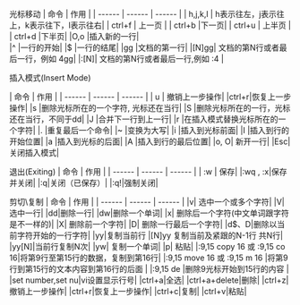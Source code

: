 光标移动
| 命令 | 作用  |
| ------ | ------ | ------ |
| h,j,k,l | h表示往左，j表示往上，k表示往下，l表示往右| 
| ctrl+f | 上一页 | 
| ctrl+b |下一页|
| ctrl+u | 上半页 | 
| ctrl+d |下半页|
|O,o	|插入新的一行|	
|^	|一行的开始|	
|$	|一行的结尾|
|gg	|文档的第一行|
|[N]gg|	文档的第N行或者最后一行，例如 4gg|
|:[N]|	文档的第N行或者最后一行,例如 :4 |


插入模式(Insert Mode)

| 命令 | 作用  |
| ------ | ------ | ------ |
| u | 撤销上一步操作| 
|ctrl+r|恢复上一步操作|
|s	|删除光标所在的一个字符, 光标还在当行|
|S	|删除光标所在的一行，光标还在当行，不同于dd|
|J	|合并下一行到上一行|
|r	|在插入模式替换光标所在的一个字符|
|.	|重复最后一个命令|
|~	|变换为大写|
|i	|插入到光标前面|
|I	|插入到行的开始位置|
|a	|插入到光标的后面|
|A	|插入到行的最后位置|
|o, O|	新开一行|
|Esc|	关闭插入模式|

退出(Exiting)
| 命令 | 作用  |
| ------ | ------ | ------ |
| :w | 保存| 
|:wq , :x|保存并关闭|
|:q|关闭（已保存）|
|:q!|强制关闭|

剪切\复制
| 命令 | 作用  |
| ------ | ------ | ------ |
|v|	选中一个或多个字符|
|V|	选中一行|
|dd|删除一行|
|dw|删除一个单词|
|x|	删除后一个字符(中文单词跟字符是不一样的)|
|X|	删除前一个字符|
|D|	删除一行最后一个字符|
|d$、D|删除以当前字符开始的一行字符|
|yy|复制当前行
|[N]yy	复制当前及紧跟的N-1行 共N行|
|yy[N]|当前行复制N次|
|yw|	复制一个单词|
|p|	粘贴|
|:9,15 copy 16  或 :9,15 co 16|将第9行至第15行的数据，复制到第16行|
|:9,15 move 16  或 :9,15 m 16 |将第9行到第15行的文本内容到第16行的后面 |
|:9,15 de  |删除9光标开始到15行的内容 |
|set number,set nu|vi设置显示行号|
|ctrl+a|全选|
|ctrl+a+delete|删除|
|ctrl+z|撤销上一步操作|
|ctrl+r|恢复上一步操作|
|ctrl+c|复制|
|ctrl+v|粘贴|

